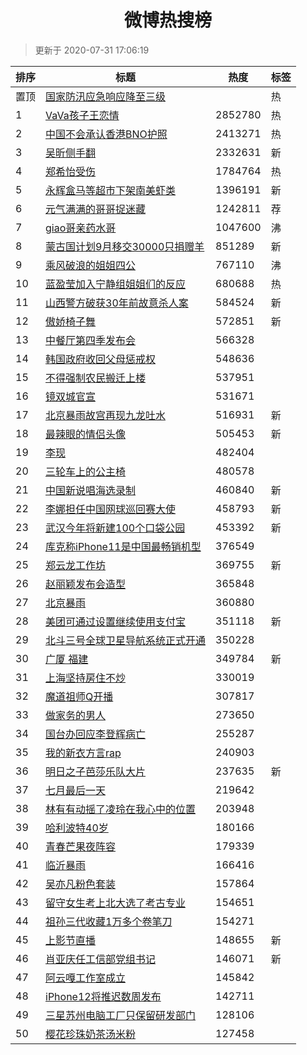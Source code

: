 <h1 align="center">微博热搜榜</h1>

> 更新于 2020-07-31 17:06:19

| 排序 | 标题                                                                                                                                                                                                                             | 热度    | 标签 |
| ---- | -------------------------------------------------------------------------------------------------------------------------------------------------------------------------------------------------------------------------------- | ------- | ---- |
| 置顶 | [国家防汛应急响应降至三级](https://s.weibo.com/weibo?q=%23%E5%9B%BD%E5%AE%B6%E9%98%B2%E6%B1%9B%E5%BA%94%E6%80%A5%E5%93%8D%E5%BA%94%E9%99%8D%E8%87%B3%E4%B8%89%E7%BA%A7%23&Refer=new_time)                                        |         | 热   |
| 1    | [VaVa孩子王恋情](https://s.weibo.com/weibo?q=%23VaVa%E5%AD%A9%E5%AD%90%E7%8E%8B%E6%81%8B%E6%83%85%23&Refer=top)                                                                                                                  | 2852780 | 热   |
| 2    | [中国不会承认香港BNO护照](https://s.weibo.com/weibo?q=%E4%B8%AD%E5%9B%BD%E4%B8%8D%E4%BC%9A%E6%89%BF%E8%AE%A4%E9%A6%99%E6%B8%AFBNO%E6%8A%A4%E7%85%A7&Refer=top)                                                                   | 2413271 | 热   |
| 3    | [吴昕侧手翻](https://s.weibo.com/weibo?q=%23%E5%90%B4%E6%98%95%E4%BE%A7%E6%89%8B%E7%BF%BB%23&Refer=top)                                                                                                                          | 2332631 | 新   |
| 4    | [郑希怡受伤](https://s.weibo.com/weibo?q=%23%E9%83%91%E5%B8%8C%E6%80%A1%E5%8F%97%E4%BC%A4%23&Refer=top)                                                                                                                          | 1784764 | 热   |
| 5    | [永辉盒马等超市下架南美虾类](https://s.weibo.com/weibo?q=%E6%B0%B8%E8%BE%89%E7%9B%92%E9%A9%AC%E7%AD%89%E8%B6%85%E5%B8%82%E4%B8%8B%E6%9E%B6%E5%8D%97%E7%BE%8E%E8%99%BE%E7%B1%BB&Refer=top)                                        | 1396191 | 新   |
| 6    | [元气满满的哥哥捉迷藏](https://s.weibo.comjavascript:void(0);)                                                                                                                                                                   | 1242811 | 荐   |
| 7    | [giao哥亲药水哥](https://s.weibo.com/weibo?q=%23giao%E5%93%A5%E4%BA%B2%E8%8D%AF%E6%B0%B4%E5%93%A5%23&Refer=top)                                                                                                                  | 1047600 | 沸   |
| 8    | [蒙古国计划9月移交30000只捐赠羊](https://s.weibo.com/weibo?q=%23%E8%92%99%E5%8F%A4%E5%9B%BD%E8%AE%A1%E5%88%929%E6%9C%88%E7%A7%BB%E4%BA%A430000%E5%8F%AA%E6%8D%90%E8%B5%A0%E7%BE%8A%23&Refer=top)                                 | 851289  | 新   |
| 9    | [乘风破浪的姐姐四公](https://s.weibo.com/weibo?q=%23%E4%B9%98%E9%A3%8E%E7%A0%B4%E6%B5%AA%E7%9A%84%E5%A7%90%E5%A7%90%E5%9B%9B%E5%85%AC%23&Refer=top)                                                                              | 767110  | 沸   |
| 10   | [蓝盈莹加入宁静组姐姐们的反应](https://s.weibo.com/weibo?q=%23%E8%93%9D%E7%9B%88%E8%8E%B9%E5%8A%A0%E5%85%A5%E5%AE%81%E9%9D%99%E7%BB%84%E5%A7%90%E5%A7%90%E4%BB%AC%E7%9A%84%E5%8F%8D%E5%BA%94%23&Refer=top)                       | 680688  | 热   |
| 11   | [山西警方破获30年前故意杀人案](https://s.weibo.com/weibo?q=%23%E5%B1%B1%E8%A5%BF%E8%AD%A6%E6%96%B9%E7%A0%B4%E8%8E%B730%E5%B9%B4%E5%89%8D%E6%95%85%E6%84%8F%E6%9D%80%E4%BA%BA%E6%A1%88%23&Refer=top)                              | 584524  | 新   |
| 12   | [傲娇椅子舞](https://s.weibo.com/weibo?q=%E5%82%B2%E5%A8%87%E6%A4%85%E5%AD%90%E8%88%9E&Refer=top)                                                                                                                                | 572851  | 新   |
| 13   | [中餐厅第四季发布会](https://s.weibo.com/weibo?q=%23%E4%B8%AD%E9%A4%90%E5%8E%85%E7%AC%AC%E5%9B%9B%E5%AD%A3%E5%8F%91%E5%B8%83%E4%BC%9A%23&Refer=top)                                                                              | 566328  |      |
| 14   | [韩国政府收回父母惩戒权](https://s.weibo.com/weibo?q=%23%E9%9F%A9%E5%9B%BD%E6%94%BF%E5%BA%9C%E6%94%B6%E5%9B%9E%E7%88%B6%E6%AF%8D%E6%83%A9%E6%88%92%E6%9D%83%23&Refer=top)                                                        | 548636  |      |
| 15   | [不得强制农民搬迁上楼](https://s.weibo.com/weibo?q=%23%E4%B8%8D%E5%BE%97%E5%BC%BA%E5%88%B6%E5%86%9C%E6%B0%91%E6%90%AC%E8%BF%81%E4%B8%8A%E6%A5%BC%23&Refer=top)                                                                   | 537951  |      |
| 16   | [镜双城官宣](https://s.weibo.com/weibo?q=%23%E9%95%9C%E5%8F%8C%E5%9F%8E%E5%AE%98%E5%AE%A3%23&Refer=top)                                                                                                                          | 531671  |      |
| 17   | [北京暴雨故宫再现九龙吐水](https://s.weibo.com/weibo?q=%E5%8C%97%E4%BA%AC%E6%9A%B4%E9%9B%A8%E6%95%85%E5%AE%AB%E5%86%8D%E7%8E%B0%E4%B9%9D%E9%BE%99%E5%90%90%E6%B0%B4&Refer=top)                                                   | 516931  | 新   |
| 18   | [最辣眼的情侣头像](https://s.weibo.com/weibo?q=%23%E6%9C%80%E8%BE%A3%E7%9C%BC%E7%9A%84%E6%83%85%E4%BE%A3%E5%A4%B4%E5%83%8F%23&Refer=top)                                                                                         | 505453  | 新   |
| 19   | [李现](https://s.weibo.com/weibo?q=%E6%9D%8E%E7%8E%B0&Refer=top)                                                                                                                                                                 | 482404  |      |
| 20   | [三轮车上的公主椅](https://s.weibo.com/weibo?q=%23%E4%B8%89%E8%BD%AE%E8%BD%A6%E4%B8%8A%E7%9A%84%E5%85%AC%E4%B8%BB%E6%A4%85%23&Refer=top)                                                                                         | 480578  |      |
| 21   | [中国新说唱海选录制](https://s.weibo.com/weibo?q=%23%E4%B8%AD%E5%9B%BD%E6%96%B0%E8%AF%B4%E5%94%B1%E6%B5%B7%E9%80%89%E5%BD%95%E5%88%B6%23&Refer=top)                                                                              | 460840  | 新   |
| 22   | [李娜担任中国网球巡回赛大使](https://s.weibo.com/weibo?q=%E6%9D%8E%E5%A8%9C%E6%8B%85%E4%BB%BB%E4%B8%AD%E5%9B%BD%E7%BD%91%E7%90%83%E5%B7%A1%E5%9B%9E%E8%B5%9B%E5%A4%A7%E4%BD%BF&Refer=top)                                        | 458793  | 新   |
| 23   | [武汉今年将新建100个口袋公园](https://s.weibo.com/weibo?q=%E6%AD%A6%E6%B1%89%E4%BB%8A%E5%B9%B4%E5%B0%86%E6%96%B0%E5%BB%BA100%E4%B8%AA%E5%8F%A3%E8%A2%8B%E5%85%AC%E5%9B%AD&Refer=top)                                             | 453392  | 新   |
| 24   | [库克称iPhone11是中国最畅销机型](https://s.weibo.com/weibo?q=%23%E5%BA%93%E5%85%8B%E7%A7%B0iPhone11%E6%98%AF%E4%B8%AD%E5%9B%BD%E6%9C%80%E7%95%85%E9%94%80%E6%9C%BA%E5%9E%8B%23&Refer=top)                                        | 376549  |      |
| 25   | [郑云龙工作坊](https://s.weibo.com/weibo?q=%E9%83%91%E4%BA%91%E9%BE%99%E5%B7%A5%E4%BD%9C%E5%9D%8A&Refer=top)                                                                                                                     | 369755  | 新   |
| 26   | [赵丽颖发布会造型](https://s.weibo.com/weibo?q=%23%E8%B5%B5%E4%B8%BD%E9%A2%96%E5%8F%91%E5%B8%83%E4%BC%9A%E9%80%A0%E5%9E%8B%23&Refer=top)                                                                                         | 365848  |      |
| 27   | [北京暴雨](https://s.weibo.com/weibo?q=%E5%8C%97%E4%BA%AC%E6%9A%B4%E9%9B%A8&Refer=top)                                                                                                                                           | 360880  |      |
| 28   | [美团可通过设置继续使用支付宝](https://s.weibo.com/weibo?q=%E7%BE%8E%E5%9B%A2%E5%8F%AF%E9%80%9A%E8%BF%87%E8%AE%BE%E7%BD%AE%E7%BB%A7%E7%BB%AD%E4%BD%BF%E7%94%A8%E6%94%AF%E4%BB%98%E5%AE%9D&Refer=top)                             | 351118  | 新   |
| 29   | [北斗三号全球卫星导航系统正式开通](https://s.weibo.com/weibo?q=%23%E5%8C%97%E6%96%97%E4%B8%89%E5%8F%B7%E5%85%A8%E7%90%83%E5%8D%AB%E6%98%9F%E5%AF%BC%E8%88%AA%E7%B3%BB%E7%BB%9F%E6%AD%A3%E5%BC%8F%E5%BC%80%E9%80%9A%23&Refer=top) | 350228  |      |
| 30   | [广厦 福建](https://s.weibo.com/weibo?q=%E5%B9%BF%E5%8E%A6%20%E7%A6%8F%E5%BB%BA&Refer=top)                                                                                                                                       | 349784  | 新   |
| 31   | [上海坚持房住不炒](https://s.weibo.com/weibo?q=%23%E4%B8%8A%E6%B5%B7%E5%9D%9A%E6%8C%81%E6%88%BF%E4%BD%8F%E4%B8%8D%E7%82%92%23&Refer=top)                                                                                         | 330019  |      |
| 32   | [魔道祖师Q开播](https://s.weibo.com/weibo?q=%23%E9%AD%94%E9%81%93%E7%A5%96%E5%B8%88Q%E5%BC%80%E6%92%AD%23&Refer=top)                                                                                                             | 307817  |      |
| 33   | [做家务的男人](https://s.weibo.com/weibo?q=%E5%81%9A%E5%AE%B6%E5%8A%A1%E7%9A%84%E7%94%B7%E4%BA%BA&Refer=top)                                                                                                                     | 273650  |      |
| 34   | [国台办回应李登辉病亡](https://s.weibo.com/weibo?q=%23%E5%9B%BD%E5%8F%B0%E5%8A%9E%E5%9B%9E%E5%BA%94%E6%9D%8E%E7%99%BB%E8%BE%89%E7%97%85%E4%BA%A1%23&Refer=top)                                                                   | 255287  |      |
| 35   | [我的新衣方言rap](https://s.weibo.com/weibo?q=%E6%88%91%E7%9A%84%E6%96%B0%E8%A1%A3%E6%96%B9%E8%A8%80rap&Refer=top)                                                                                                               | 240903  |      |
| 36   | [明日之子芭莎乐队大片](https://s.weibo.com/weibo?q=%23%E6%98%8E%E6%97%A5%E4%B9%8B%E5%AD%90%E8%8A%AD%E8%8E%8E%E4%B9%90%E9%98%9F%E5%A4%A7%E7%89%87%23&Refer=top)                                                                   | 237635  | 新   |
| 37   | [七月最后一天](https://s.weibo.com/weibo?q=%23%E4%B8%83%E6%9C%88%E6%9C%80%E5%90%8E%E4%B8%80%E5%A4%A9%23&Refer=top)                                                                                                               | 219642  |      |
| 38   | [林有有动摇了凌玲在我心中的位置](https://s.weibo.com/weibo?q=%23%E6%9E%97%E6%9C%89%E6%9C%89%E5%8A%A8%E6%91%87%E4%BA%86%E5%87%8C%E7%8E%B2%E5%9C%A8%E6%88%91%E5%BF%83%E4%B8%AD%E7%9A%84%E4%BD%8D%E7%BD%AE%23&Refer=top)            | 203948  |      |
| 39   | [哈利波特40岁](https://s.weibo.com/weibo?q=%23%E5%93%88%E5%88%A9%E6%B3%A2%E7%89%B940%E5%B2%81%23&Refer=top)                                                                                                                      | 180166  |      |
| 40   | [青春芒果夜阵容](https://s.weibo.com/weibo?q=%23%E9%9D%92%E6%98%A5%E8%8A%92%E6%9E%9C%E5%A4%9C%E9%98%B5%E5%AE%B9%23&Refer=top)                                                                                                    | 179339  |      |
| 41   | [临沂暴雨](https://s.weibo.com/weibo?q=%E4%B8%B4%E6%B2%82%E6%9A%B4%E9%9B%A8&Refer=top)                                                                                                                                           | 166416  |      |
| 42   | [吴亦凡粉色套装](https://s.weibo.com/weibo?q=%23%E5%90%B4%E4%BA%A6%E5%87%A1%E7%B2%89%E8%89%B2%E5%A5%97%E8%A3%85%23&Refer=top)                                                                                                    | 157864  |      |
| 43   | [留守女生考上北大选了考古专业](https://s.weibo.com/weibo?q=%23%E7%95%99%E5%AE%88%E5%A5%B3%E7%94%9F%E8%80%83%E4%B8%8A%E5%8C%97%E5%A4%A7%E9%80%89%E4%BA%86%E8%80%83%E5%8F%A4%E4%B8%93%E4%B8%9A%23&Refer=top)                       | 154651  |      |
| 44   | [祖孙三代收藏1万多个卷笔刀](https://s.weibo.com/weibo?q=%23%E7%A5%96%E5%AD%99%E4%B8%89%E4%BB%A3%E6%94%B6%E8%97%8F1%E4%B8%87%E5%A4%9A%E4%B8%AA%E5%8D%B7%E7%AC%94%E5%88%80%23&Refer=top)                                           | 154271  |      |
| 45   | [上影节直播](https://s.weibo.com/weibo?q=%E4%B8%8A%E5%BD%B1%E8%8A%82%E7%9B%B4%E6%92%AD&Refer=top)                                                                                                                                | 148655  | 新   |
| 46   | [肖亚庆任工信部党组书记](https://s.weibo.com/weibo?q=%E8%82%96%E4%BA%9A%E5%BA%86%E4%BB%BB%E5%B7%A5%E4%BF%A1%E9%83%A8%E5%85%9A%E7%BB%84%E4%B9%A6%E8%AE%B0&Refer=top)                                                              | 146071  | 新   |
| 47   | [阿云嘎工作室成立](https://s.weibo.com/weibo?q=%23%E9%98%BF%E4%BA%91%E5%98%8E%E5%B7%A5%E4%BD%9C%E5%AE%A4%E6%88%90%E7%AB%8B%23&Refer=top)                                                                                         | 145842  |      |
| 48   | [iPhone12将推迟数周发布](https://s.weibo.com/weibo?q=%23iPhone12%E5%B0%86%E6%8E%A8%E8%BF%9F%E6%95%B0%E5%91%A8%E5%8F%91%E5%B8%83%23&Refer=top)                                                                                    | 142711  |      |
| 49   | [三星苏州电脑工厂只保留研发部门](https://s.weibo.com/weibo?q=%E4%B8%89%E6%98%9F%E8%8B%8F%E5%B7%9E%E7%94%B5%E8%84%91%E5%B7%A5%E5%8E%82%E5%8F%AA%E4%BF%9D%E7%95%99%E7%A0%94%E5%8F%91%E9%83%A8%E9%97%A8&Refer=top)                  | 128106  |      |
| 50   | [樱花珍珠奶茶汤米粉](https://s.weibo.com/weibo?q=%23%E6%A8%B1%E8%8A%B1%E7%8F%8D%E7%8F%A0%E5%A5%B6%E8%8C%B6%E6%B1%A4%E7%B1%B3%E7%B2%89%23&Refer=top)                                                                              | 127458  |      |